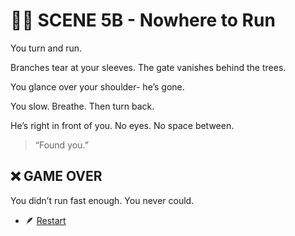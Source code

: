 
# 🏃‍♂️ SCENE 5B - Nowhere to Run
You turn and run.

Branches tear at your sleeves.
The gate vanishes behind the trees.

You glance over your shoulder-
he’s gone.

You slow.
Breathe.
Then turn back.

He’s right in front of you.
No eyes.
No space between.
>“Found you.”

## ❌ GAME OVER
You didn’t run fast enough.
You never could.

- 🪶 [Restart](./scene1.md)
